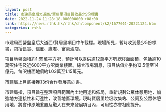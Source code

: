 ```yaml
---
layout: post
title: 市建局皇后大道西/賢居里項目暫收最少5份標書
date: 2022-11-24 11:28:18.000000000 +08:00
link: https://news.rthk.hk/rthk/ch/component/k2/1677014-20221124.htm
categories: rthk
---
```


市建局西營盤皇后大道西/賢居里項目中午截標。現場所見，暫時收到最少5份標書，包括長實、信置、鷹君、富豪酒店。

項目地盤面積約1.69萬平方呎，預計可以提供逾12萬平方呎總樓面面積，包括逾10萬呎住宅及近6000平方呎商業樓面。綜合市場消息，項目估值介乎約12.5億至14億元，每呎樓面地價約1.03萬至1.15萬元。

市建局上月底接獲33份合作發展意向書。

市建局指，項目旨在整理項目範圍內土地用途和佈局，重新規劃公眾休憩用地，加強地方連接性和可達性，改善地區環境。現時賢居里垃圾收集站、公廁及公眾休憩用地，將會作原地重置及融入在未來發展項目內，可用性亦會相應提升。
